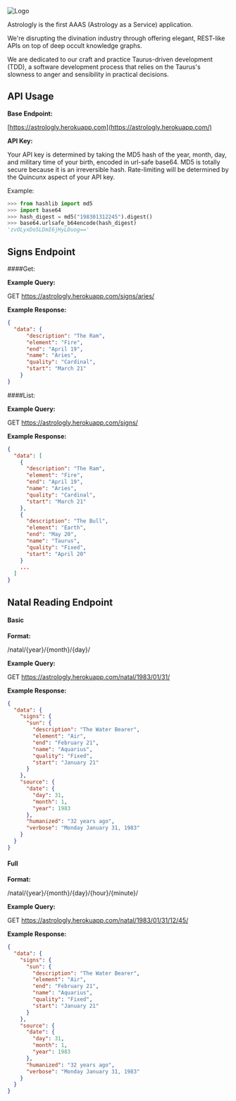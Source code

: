 ![Logo](https://raw.githubusercontent.com/jimmytheleaf/astrologly/master/img/Astrologly.png)


Astrologly is the first AAAS (Astrology as a Service) application.

We're disrupting the divination industry through offering elegant, REST-like APIs on top of deep occult knowledge graphs.

We are dedicated to our craft and practice Taurus-driven development (TDD), a software development process that relies on the Taurus's slowness to anger and sensibility in practical decisions.


## API Usage

**Base Endpoint:**


[https://astrologly.herokuapp.com](https://astrologly.herokuapp.com/)

**API Key:**

Your API key is determined by taking the MD5 hash of the year, month, day, and military time of your birth, encoded in url-safe base64. MD5 is totally secure because it is an irreversible hash. Rate-limiting will be determined by the Quincunx aspect of your API key.

Example:

```python
>>> from hashlib import md5
>>> import base64
>>> hash_digest = md5("198301312245").digest()
>>> base64.urlsafe_b64encode(hash_digest)
'zvOLyxDo5LDmI6jHyLDuog=='
```


## Signs Endpoint

####Get:

**Example Query:**

GET [https://astrologly.herokuapp.com/signs/aries/ ](https://astrologly.herokuapp.com/signs/aries/)

**Example Response:**

```json
{
  "data": {
      "description": "The Ram", 
      "element": "Fire", 
      "end": "April 19", 
      "name": "Aries", 
      "quality": "Cardinal", 
      "start": "March 21"
    }
}
```

####List:

**Example Query:**

GET [https://astrologly.herokuapp.com/signs/ ](https://astrologly.herokuapp.com/signs/)

**Example Response:**

```json
{
  "data": [
    {
      "description": "The Ram", 
      "element": "Fire", 
      "end": "April 19", 
      "name": "Aries", 
      "quality": "Cardinal", 
      "start": "March 21"
    }, 
    {
      "description": "The Bull", 
      "element": "Earth", 
      "end": "May 20", 
      "name": "Taurus", 
      "quality": "Fixed", 
      "start": "April 20"
    }
    ...
  ]
}
```


## Natal Reading  Endpoint

#### Basic

**Format:**

/natal/{year}/{month}/{day}/

**Example Query:**

GET [https://astrologly.herokuapp.com/natal/1983/01/31/ ](https://astrologly.herokuapp.com/natal/1983/01/31/)

**Example Response:**

```json
{
  "data": {
    "signs": {
      "sun": {
        "description": "The Water Bearer", 
        "element": "Air", 
        "end": "February 21", 
        "name": "Aquarius", 
        "quality": "Fixed", 
        "start": "January 21"
      }
    }, 
    "source": {
      "date": {
        "day": 31, 
        "month": 1, 
        "year": 1983
      }, 
      "humanized": "32 years ago", 
      "verbose": "Monday January 31, 1983"
    }
  }
}
```

#### Full

**Format:**

/natal/{year}/{month}/{day}/{hour}/{minute}/

**Example Query:**

GET [https://astrologly.herokuapp.com/natal/1983/01/31/12/45/ ](https://astrologly.herokuapp.com/natal/1983/01/31/12/45/)

**Example Response:**

```json
{
  "data": {
    "signs": {
      "sun": {
        "description": "The Water Bearer", 
        "element": "Air", 
        "end": "February 21", 
        "name": "Aquarius", 
        "quality": "Fixed", 
        "start": "January 21"
      }
    }, 
    "source": {
      "date": {
        "day": 31, 
        "month": 1, 
        "year": 1983
      }, 
      "humanized": "32 years ago", 
      "verbose": "Monday January 31, 1983"
    }
  }
}
```